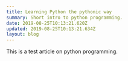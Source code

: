 ```yaml
---
title: Learning Python the pythonic way
summary: Short intro to python programming.
date: 2019-08-25T10:13:21.620Z
updated: 2019-08-25T10:13:21.634Z
layout: blog
---
```

This is a test article on python programming.
